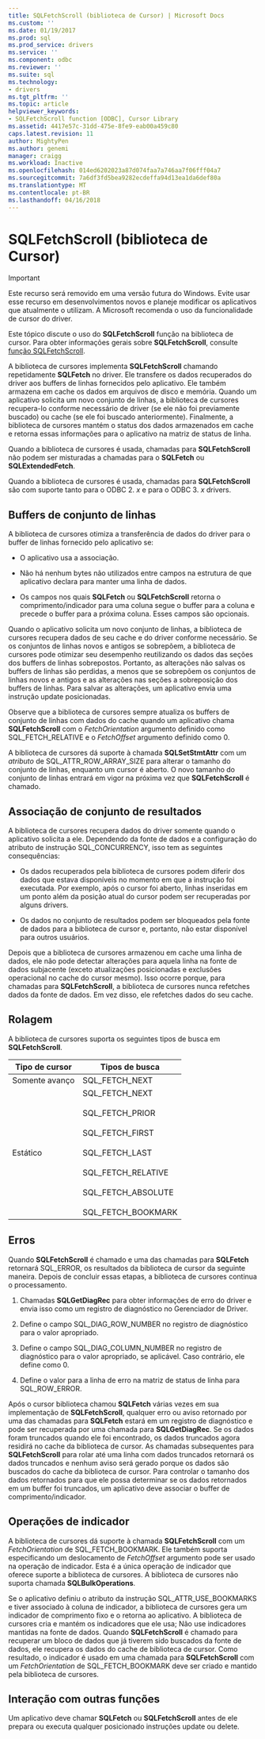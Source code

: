 ```yaml
---
title: SQLFetchScroll (biblioteca de Cursor) | Microsoft Docs
ms.custom: ''
ms.date: 01/19/2017
ms.prod: sql
ms.prod_service: drivers
ms.service: ''
ms.component: odbc
ms.reviewer: ''
ms.suite: sql
ms.technology:
- drivers
ms.tgt_pltfrm: ''
ms.topic: article
helpviewer_keywords:
- SQLFetchScroll function [ODBC], Cursor Library
ms.assetid: 4417e57c-31dd-475e-8fe9-eab00a459c80
caps.latest.revision: 11
author: MightyPen
ms.author: genemi
manager: craigg
ms.workload: Inactive
ms.openlocfilehash: 014ed6202023a87d074faa7a746aa7f06fff04a7
ms.sourcegitcommit: 7a6df3fd5bea9282ecdeffa94d13ea1da6def80a
ms.translationtype: MT
ms.contentlocale: pt-BR
ms.lasthandoff: 04/16/2018
---
```

# <a name="sqlfetchscroll-cursor-library"></a>SQLFetchScroll (biblioteca de Cursor)
> [!IMPORTANT]  
>  Este recurso será removido em uma versão futura do Windows. Evite usar esse recurso em desenvolvimentos novos e planeje modificar os aplicativos que atualmente o utilizam. A Microsoft recomenda o uso da funcionalidade de cursor do driver.  
  
 Este tópico discute o uso do **SQLFetchScroll** função na biblioteca de cursor. Para obter informações gerais sobre **SQLFetchScroll**, consulte [função SQLFetchScroll](../../../odbc/reference/syntax/sqlfetchscroll-function.md).  
  
 A biblioteca de cursores implementa **SQLFetchScroll** chamando repetidamente **SQLFetch** no driver. Ele transfere os dados recuperados do driver aos buffers de linhas fornecidos pelo aplicativo. Ele também armazena em cache os dados em arquivos de disco e memória. Quando um aplicativo solicita um novo conjunto de linhas, a biblioteca de cursores recupera-lo conforme necessário de driver (se ele não foi previamente buscado) ou cache (se ele foi buscado anteriormente). Finalmente, a biblioteca de cursores mantém o status dos dados armazenados em cache e retorna essas informações para o aplicativo na matriz de status de linha.  
  
 Quando a biblioteca de cursores é usada, chamadas para **SQLFetchScroll** não podem ser misturadas a chamadas para o **SQLFetch** ou **SQLExtendedFetch**.  
  
 Quando a biblioteca de cursores é usada, chamadas para **SQLFetchScroll** são com suporte tanto para o ODBC 2. *x* e para o ODBC 3. *x* drivers.  
  
## <a name="rowset-buffers"></a>Buffers de conjunto de linhas  
 A biblioteca de cursores otimiza a transferência de dados do driver para o buffer de linhas fornecido pelo aplicativo se:  
  
-   O aplicativo usa a associação.  
  
-   Não há nenhum bytes não utilizados entre campos na estrutura de que aplicativo declara para manter uma linha de dados.  
  
-   Os campos nos quais **SQLFetch** ou **SQLFetchScroll** retorna o comprimento/indicador para uma coluna segue o buffer para a coluna e precede o buffer para a próxima coluna. Esses campos são opcionais.  
  
 Quando o aplicativo solicita um novo conjunto de linhas, a biblioteca de cursores recupera dados de seu cache e do driver conforme necessário. Se os conjuntos de linhas novos e antigos se sobrepõem, a biblioteca de cursores pode otimizar seu desempenho reutilizando os dados das seções dos buffers de linhas sobrepostos. Portanto, as alterações não salvas os buffers de linhas são perdidas, a menos que se sobrepõem os conjuntos de linhas novos e antigos e as alterações nas seções a sobreposição dos buffers de linhas. Para salvar as alterações, um aplicativo envia uma instrução update posicionadas.  
  
 Observe que a biblioteca de cursores sempre atualiza os buffers de conjunto de linhas com dados do cache quando um aplicativo chama **SQLFetchScroll** com o *FetchOrientation* argumento definido como SQL_FETCH_RELATIVE e o *FetchOffset* argumento definido como 0.  
  
 A biblioteca de cursores dá suporte à chamada **SQLSetStmtAttr** com um *atributo* de SQL_ATTR_ROW_ARRAY_SIZE para alterar o tamanho do conjunto de linhas, enquanto um cursor é aberto. O novo tamanho do conjunto de linhas entrará em vigor na próxima vez que **SQLFetchScroll** é chamado.  
  
## <a name="result-set-membership"></a>Associação de conjunto de resultados  
 A biblioteca de cursores recupera dados do driver somente quando o aplicativo solicita a ele. Dependendo da fonte de dados e a configuração do atributo de instrução SQL_CONCURRENCY, isso tem as seguintes consequências:  
  
-   Os dados recuperados pela biblioteca de cursores podem diferir dos dados que estava disponíveis no momento em que a instrução foi executada. Por exemplo, após o cursor foi aberto, linhas inseridas em um ponto além da posição atual do cursor podem ser recuperadas por alguns drivers.  
  
-   Os dados no conjunto de resultados podem ser bloqueados pela fonte de dados para a biblioteca de cursor e, portanto, não estar disponível para outros usuários.  
  
 Depois que a biblioteca de cursores armazenou em cache uma linha de dados, ele não pode detectar alterações para aquela linha na fonte de dados subjacente (exceto atualizações posicionadas e exclusões operacional no cache do cursor mesmo). Isso ocorre porque, para chamadas para **SQLFetchScroll**, a biblioteca de cursores nunca refetches dados da fonte de dados. Em vez disso, ele refetches dados do seu cache.  
  
## <a name="scrolling"></a>Rolagem  
 A biblioteca de cursores suporta os seguintes tipos de busca em **SQLFetchScroll**.  
  
|Tipo de cursor|Tipos de busca|  
|-----------------|-----------------|  
|Somente avanço|SQL_FETCH_NEXT|  
|Estático|SQL_FETCH_NEXT<br /><br /> SQL_FETCH_PRIOR<br /><br /> SQL_FETCH_FIRST<br /><br /> SQL_FETCH_LAST<br /><br /> SQL_FETCH_RELATIVE<br /><br /> SQL_FETCH_ABSOLUTE<br /><br /> SQL_FETCH_BOOKMARK|  
  
## <a name="errors"></a>Erros  
 Quando **SQLFetchScroll** é chamado e uma das chamadas para **SQLFetch** retornará SQL_ERROR, os resultados da biblioteca de cursor da seguinte maneira. Depois de concluir essas etapas, a biblioteca de cursores continua o processamento.  
  
1.  Chamadas **SQLGetDiagRec** para obter informações de erro do driver e envia isso como um registro de diagnóstico no Gerenciador de Driver.  
  
2.  Define o campo SQL_DIAG_ROW_NUMBER no registro de diagnóstico para o valor apropriado.  
  
3.  Define o campo SQL_DIAG_COLUMN_NUMBER no registro de diagnóstico para o valor apropriado, se aplicável. Caso contrário, ele define como 0.  
  
4.  Define o valor para a linha de erro na matriz de status de linha para SQL_ROW_ERROR.  
  
 Após o cursor biblioteca chamou **SQLFetch** várias vezes em sua implementação de **SQLFetchScroll**, qualquer erro ou aviso retornado por uma das chamadas para **SQLFetch** estará em um registro de diagnóstico e pode ser recuperada por uma chamada para **SQLGetDiagRec**. Se os dados foram truncados quando ele foi encontrado, os dados truncados agora residirá no cache da biblioteca de cursor. As chamadas subsequentes para **SQLFetchScroll** para rolar até uma linha com dados truncados retornará os dados truncados e nenhum aviso será gerado porque os dados são buscados do cache da biblioteca de cursor. Para controlar o tamanho dos dados retornados para que ele possa determinar se os dados retornados em um buffer foi truncados, um aplicativo deve associar o buffer de comprimento/indicador.  
  
## <a name="bookmark-operations"></a>Operações de indicador  
 A biblioteca de cursores dá suporte à chamada **SQLFetchScroll** com um *FetchOrientation* de SQL_FETCH_BOOKMARK. Ele também suporta especificando um deslocamento de *FetchOffset* argumento pode ser usado na operação de indicador. Esta é a única operação de indicador que oferece suporte a biblioteca de cursores. A biblioteca de cursores não suporta chamada **SQLBulkOperations**.  
  
 Se o aplicativo definiu o atributo da instrução SQL_ATTR_USE_BOOKMARKS e tiver associado à coluna de indicador, a biblioteca de cursores gera um indicador de comprimento fixo e o retorna ao aplicativo. A biblioteca de cursores cria e mantém os indicadores que ele usa; Não use indicadores mantidas na fonte de dados. Quando **SQLFetchScroll** é chamado para recuperar um bloco de dados que já tiverem sido buscados da fonte de dados, ele recupera os dados do cache de biblioteca de cursor. Como resultado, o indicador é usado em uma chamada para **SQLFetchScroll** com um *FetchOrientation* de SQL_FETCH_BOOKMARK deve ser criado e mantido pela biblioteca de cursores.  
  
## <a name="interaction-with-other-functions"></a>Interação com outras funções  
 Um aplicativo deve chamar **SQLFetch** ou **SQLFetchScroll** antes de ele prepara ou executa qualquer posicionado instruções update ou delete.

